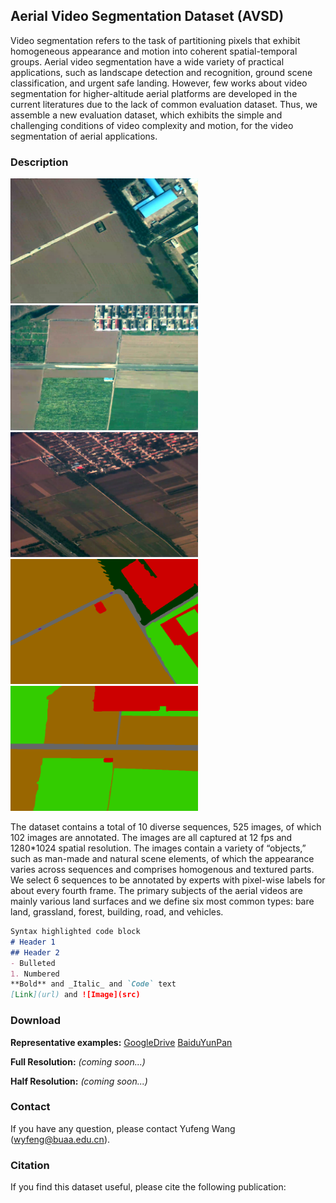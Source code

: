 ## Aerial Video Segmentation Dataset (AVSD)

Video segmentation refers to the task of partitioning pixels that exhibit homogeneous appearance and motion into coherent spatial-temporal groups. Aerial video segmentation have a wide variety of practical applications, such as landscape detection and recognition, ground scene classification, and urgent safe landing. However, few works about video segmentation for higher-altitude aerial platforms are developed in the current literatures due to the lack of common evaluation dataset. Thus, we assemble a new evaluation dataset, which exhibits the simple and challenging conditions of video complexity and motion, for the video segmentation of aerial applications.

### Description
<div>
<img src="https://raw.githubusercontent.com/wyfeng1020/AVSD/master/examples/ImgData_0351.bmp" width = "300" height = "200" alt="ImgData_0351">
<img src="https://raw.githubusercontent.com/wyfeng1020/AVSD/master/examples/ImgData_1702.bmp" width = "300" height = "200" alt="ImgData_1702">
<img src="https://raw.githubusercontent.com/wyfeng1020/AVSD/master/examples/ImgData_4006.bmp" width = "300" height = "200" alt="ImgData_4006">  
</div>
<div>
<img src="https://raw.githubusercontent.com/wyfeng1020/AVSD/master/examples/ImgData_0351_gt.bmp" width = "300" height = "200" alt="image_0351_gt">
<img src="https://raw.githubusercontent.com/wyfeng1020/AVSD/master/examples/ImgData_1702_gt.bmp" width = "300" height = "200" alt="image_1702_gt"
<img src="https://raw.githubusercontent.com/wyfeng1020/AVSD/master/examples/ImgData_4006_gt.bmp" width = "300" height = "200" alt="ImgData_4006_gt"
</div>

The dataset contains a total of 10 diverse sequences, 525 images, of which 102 images are annotated. The images are all captured at 12 fps and 1280*1024 spatial resolution. The images contain a variety of “objects,” such as man-made and natural scene elements, of which the appearance varies across sequences and comprises homogenous and textured parts. We select 6 sequences to be annotated by experts with pixel-wise labels for about every fourth frame. The primary subjects of the aerial videos are mainly various land surfaces and we define six most common types: bare land, grassland, forest, building, road, and vehicles.

```markdown
Syntax highlighted code block
# Header 1
## Header 2
- Bulleted
1. Numbered
**Bold** and _Italic_ and `Code` text
[Link](url) and ![Image](src)
```

### Download

**Representative examples:** [GoogleDrive](https://drive.google.com/file/d/1GnCoeg-qwfJgLCXCFCAXhjfx7cY2RGvb/view?usp=sharing)  [BaiduYunPan](https://pan.baidu.com/s/1NzcOnr68YUB8e9YvDTxVGQ)

**Full Resolution:** _(coming soon...)_

**Half Resolution:** _(coming soon...)_

### Contact

If you have any question, please contact Yufeng Wang (wyfeng@buaa.edu.cn).

### Citation
If you find this dataset useful, please cite the following publication:
